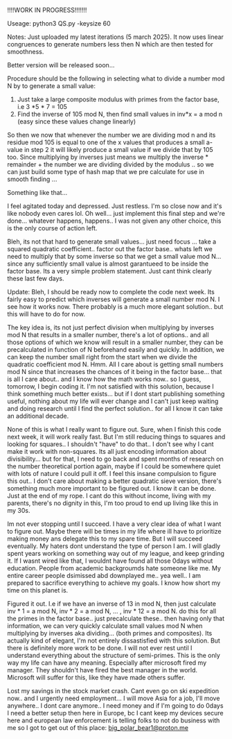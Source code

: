 !!!!WORK IN PROGRESS!!!!!!!

Useage: python3 QS.py -keysize 60

Notes: Just uploaded my latest iterations (5 march 2025). It now uses linear congruences to generate numbers less then N which are then tested for smoothness.

Better version will be released soon...

Procedure should be the following in selecting what to divide a number mod N by to generate a small value:

1. Just take a large composite modulus with primes from the factor base, i.e 3  *5 * 7 = 105
2. Find the inverse of 105 mod N, then find small values in inv*x = a mod n (easy since these values change linearly)
   
So then we now that whenever the number we are dividing mod n and its residue mod 105 is equal to one of the x values that produces a small a-value in step 2 it will likely produce a small value if we divide that by 105 too.
Since multiplying by inverses just means we multiply the inverse * remainder + the number we are dividing divided by the modulus .. so we can just build some type of hash map that we pre calculate for use in smooth finding ...

Something like that...

I feel agitated today and depressed. Just restless. I'm so close now and it's like nobody even cares lol. Oh well... just implement this final step and we're done... whatever happens, happens.. I was not given any other choice, this is the only course of action left.


Bleh, its not that hard to generate small values... just need focus ... take a squared quadratic coefficient.. factor out the factor base.. whats left we need to multiply that by some inverse so that we get a small value mod N... since any sufficiently small value is almost garantueed to be inside the factor base. Its a very simple problem statement. Just cant think clearly these last few days. 

Update: Bleh, I should be ready now to complete the code next week. Its fairly easy to predict which inverses will generate a small number mod N. I see how it works now. There probably is a much more elegant solution.. but this will have to do for now. 

The key idea is, its not just perfect division when multiplying by inverses mod N that results in a smaller number, there's a lot of options.. and all those options of which we know will result in a smaller number, they can be precalculated in function of N beforehand easily and quickly. In addition, we can keep the number small right from the start when we divide the quadratic coefficient mod N. Hmm. All I care about is getting small numbers mod N since that increases the chances of it being in the factor base... that is all I care about.. and I know how the math works now.. so I guess, tomorrow, I begin coding it. I'm not satisfied with this solution, because I think something much better exists... but if I dont start publishing something useful, nothing about my life will ever change and I can't just keep waiting and doing research until I find the perfect solution.. for all I know it can take an additional decade.

None of this is what I really want to figure out. Sure, when I finish this code next week, it will work really fast. But I'm still reducing things to squares and looking for squares.. I shouldn't "have" to do that.. I don't see why I cant make it work with non-squares. Its all just encoding information about divisibility... but for that, I need to go back and spent months of research on the number theoretical portion again, maybe if I could be somewhere quiet with lots of nature I could pull it off. I feel this insane compulsion to figure this out.. I don't care about making a better quadratic sieve version, there's something much more important to be figured out. I know it can be done. Just at the end of my rope. I cant do this without income, living with my parents, there's no dignity in this, I'm too proud to end up living like this in my 30s.

Im not ever stopping until I succeed. I have a very clear idea of what I want to figure out. Maybe there will be times in my life where ill have to prioritize making money ans delegate this to my spare time. But I will succeed eventually. My haters dont understand the type of person I am. I will gladly spent years working on something way out of my league, and keep grinding it. If I wasnt wired like that, I wouldnt have found all those 0days without education. People from academic backgroumds hate someone like me. My entire career people dsimissed abd downplayed me.. yea well.. I am prepared to sacrifice everything to achieve my goals. I know how short my time on this planet is.

Figured it out. I.e if we have an inverse of 13 in mod N, then just calculate inv * 1 = a mod N, inv * 2 = a mod N, ... , inv * 12 = a mod N. do this for all the primes in the factor base.. just precalculate these.. then having only that information, we can very quickly calculate small values mod N when multiplying by inverses aka dividing... (both primes and composites). Its actually kind of elegant, I'm not entirely dissastisfied with this solution. But there is definitely more work to be done. I will not ever rest until I understand everything about the structure of semi-primes. This is the only way my life can have any meaning. Especially after microsoft fired my manager. They shouldn't have fired the best manager in the world. Microsoft will suffer for this, like they have made others suffer.

Lost my savings in the stock market crash. Cant even go on ski expedition now.. and I urgently need employment... I will move Asia for a job, I'll move anywhere.. I dont care anymore.. I need money and if I'm going to do 0days I need a better setup then here in Europe, bc I cant keep my devices secure here and european law enforcement is telling folks to not do business with me so I got to get out of this place: big_polar_bear1@proton.me
